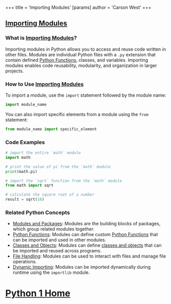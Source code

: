 +++
 title = 'Importing Modules'
[params]
	author = 'Carson West'
+++
## [Importing Modules](./../importing-modules/)

### What is [Importing Modules](./../importing-modules/)?

Importing modules in Python allows you to access and reuse code written in other files. Modules are individual Python files with a `.py` extension that contain defined [Python Functions](./../python-functions/), classes, and variables. Importing modules enables code reusability, modularity, and organization in larger projects.

### How to Use [Importing Modules](./../importing-modules/)

To import a module, use the `import` statement followed by the module name:

```python
import module_name
```

You can also import specific elements from a module using the `from` statement:

```python
from module_name import specific_element
```

### Code Examples

```python
# import the entire `math` module
import math

# print the value of pi from the `math` module
print(math.pi)
```

```python
# import the `sqrt` function from the `math` module
from math import sqrt

# calculate the square root of a number
result = sqrt(16)
```

### Related Python Concepts

- [Modules and Packages](./../modules-and-packages/): Modules are the building blocks of packages, which group related modules together.
- [Python Functions](./../python-functions/): Modules can define custom [Python Functions](./../python-functions/) that can be imported and used in other modules.
- [Classes and Objects](./../classes-and-objects/): Modules can define [classes and objects](./../classes-and-objects/) that can be imported and reused across programs.
- [File Handling](./../file-handling/): Modules can be used to interact with files and manage file operations.
- [Dynamic Importing](./../dynamic-importing/): Modules can be imported dynamically during runtime using the `importlib` module.
# [Python 1 Home](./../python-1-home/)